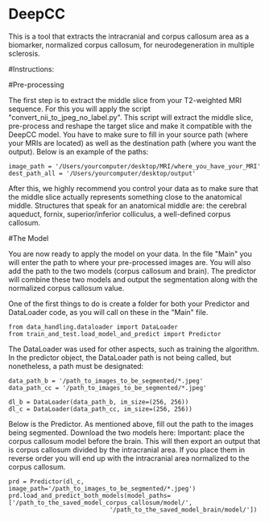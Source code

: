 # DeepCC
This is a tool that extracts the intracranial and corpus callosum area as a biomarker, normalized corpus callosum, for neurodegeneration in multiple sclerosis.

#Instructions:

#Pre-processing

The first step is to extract the middle slice from your T2-weighted MRI sequence. For this you will apply the script "convert_nii_to_jpeg_no_label.py". This script will extract the middle slice, pre-process and reshape the target slice and make it compatible with the DeepCC model. You have to make sure to fill in your source path (where your MRIs are located) as well as the destination path (where you want the output). Below is an example of the paths:

    image_path = '/Users/yourcomputer/desktop/MRI/where_you_have_your_MRI'
    dest_path_all = '/Users/yourcomputer/desktop/output'

After this, we highly recommend you control your data as to make sure that the middle slice actually represents something close to the anatomical middle. Structures that speak for an anatomical middle are: the cerebral aqueduct, fornix, superior/inferior colliculus, a well-defined corpus callosum.


#The Model

You are now ready to apply the model on your data. In the file "Main" you will enter the path to where your pre-processed images are. You will also add the path to the two models (corpus callosum and brain). The predictor will combine these two models and output the segmentation along with the normalized corpus callosum value.

One of the first things to do is create a folder for both your Predictor and DataLoader code, as you will call on these in the "Main" file. 

    from data_handling.dataloader import DataLoader
    from train_and_test.load_model_and_predict import Predictor

The DataLoader was used for other aspects, such as training the algorithm. In the predictor object, the DataLoader path is not being called, but nonetheless, a path must be designated:


    data_path_b = '/path_to_images_to_be_segmented/*.jpeg'
    data_path_cc = '/path_to_images_to_be_segmented/*.jpeg'

    dl_b = DataLoader(data_path_b, im_size=(256, 256))
    dl_c = DataLoader(data_path_cc, im_size=(256, 256))


Below is the Predictor. As mentioned above, fill out the path to the images being segmented. Download the two models here: 
Important: place the corpus callosum model before the brain. This will then export an output that is corpus callosum divided by the intracranial area. If you place them in reverse order you will end up with the intracranial area normalized to the corpus callosum.


    prd = Predictor(dl_c, image_path='/path_to_images_to_be_segmented/*.jpeg')
    prd.load_and_predict_both_models(model_paths=['/path_to_the_saved_model_corpus_callosum/model/',
                                '/path_to_the_saved_model_brain/model/'])
